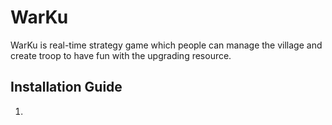 # WarKu
WarKu is real-time strategy game which people can manage the village and create troop to have fun with the upgrading resource.

## Installation Guide

1.  
